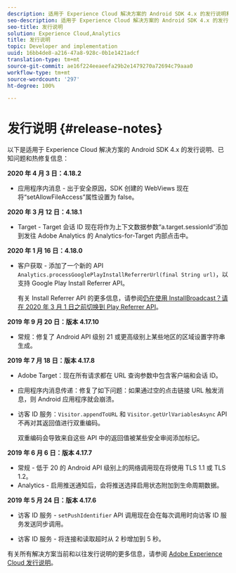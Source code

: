```yaml
---
description: 适用于 Experience Cloud 解决方案的 Android SDK 4.x 的发行说明和已知问题。
seo-description: 适用于 Experience Cloud 解决方案的 Android SDK 4.x 的发行说明和已知问题。
seo-title: 发行说明
solution: Experience Cloud,Analytics
title: 发行说明
topic: Developer and implementation
uuid: 16bb4de8-a216-47a8-928c-0b1e1421adcf
translation-type: tm+mt
source-git-commit: ae16f224eeaeefa29b2e1479270a72694c79aaa0
workflow-type: tm+mt
source-wordcount: '297'
ht-degree: 100%

---
```



# 发行说明 {#release-notes}

以下是适用于 Experience Cloud 解决方案的 Android SDK 4.x 的发行说明、已知问题和热修复信息：

**2020 年 4 月 3 日：4.18.2**

* 应用程序内消息 - 出于安全原因，SDK 创建的 WebViews 现在将“setAllowFileAccess”属性设置为 false。

**2020 年 3 月 12 日：4.18.1**

* Target - Target 会话 ID 现在将作为上下文数据参数“a.target.sessionId”添加到发往 Adobe Analytics 的 Analytics-for-Target 内部点击中。

**2020 年 1 月 16 日：4.18.0**

* 客户获取 - 添加了一个新的 API `Analytics.processGooglePlayInstallReferrerUrl(final String url)`，以支持 Google Play Install Referrer API。

   有关 Install Referrer API 的更多信息，请参阅[仍在使用 InstallBroadcast？请在 2020 年 3 月 1 日之前切换到 Play Referrer API](https://android-developers.googleblog.com/2019/11/still-using-installbroadcast-switch-to.html)。

**2019 年 9 月 20 日：版本 4.17.10**

* 常规：修复了 Android API 级别 21 或更高级别上某些地区的区域设置字符串生成。

**2019 年 7 月 18 日：版本 4.17.8**

* Adobe Target：现在所有请求都在 URL 查询参数中包含客户端和会话 ID。
* 应用程序内消息传递：修复了如下问题：如果通过空的点击链接 URL 触发消息，则 Android 应用程序就会崩溃。
* 访客 ID 服务：`Visitor.appendToURL` 和 `Visitor.getUrlVariablesAsync` API 不再对其返回值进行双重编码。

   双重编码会导致来自这些 API 中的返回值被某些安全审阅添加标记。

**2019 年 6 月 6 日：版本 4.17.7**

* 常规 - 低于 20 的 Android API 级别上的网络调用现在将使用 TLS 1.1 或 TLS 1.2。
* Analytics - 启用推送通知后，会将推送选择启用状态附加到生命周期数据。

**2019 年 5 月 24 日：版本 4.17.6**

* 访客 ID 服务 - 
   `setPushIdentifier` API 调用现在会在每次调用时向访客 ID 服务发送同步调用。

* 访客 ID 服务 - 将连接和读取超时从 2 秒增加到 5 秒。


有关所有解决方案当前和以往发行说明的更多信息，请参阅 [Adobe Experience Cloud 发行说明](hhttps://docs.adobe.com/content/help/en/release-notes/experience-cloud/current.html)。
